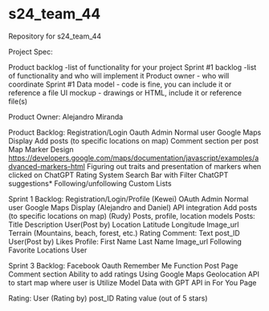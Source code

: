 # s24_team_44
Repository for s24_team_44

Project Spec:

Product backlog -list of functionality for your project
Sprint #1 backlog -list of functionality and who will implement it
Product owner - who will coordinate Sprint #1
Data model - code is fine, you can include it or reference a file
UI mockup - drawings or HTML, include it or reference file(s)

Product Owner: Alejandro Miranda

Product Backlog:
Registration/Login
Oauth
Admin
Normal user
Google Maps Display
Add posts (to specific locations on map)
Comment section per post
Map Marker Design
https://developers.google.com/maps/documentation/javascript/examples/advanced-markers-html
Figuring out traits and presentation of markers when clicked on
ChatGPT Rating System
Search Bar with Filter
ChatGPT suggestions*
Following/unfollowing
Custom Lists

Sprint 1 Backlog: 
Registration/Login/Profile (Kewei)
OAuth
Admin
Normal user
Google Maps Display (Alejandro and Daniel)
API integration
Add posts (to specific locations on map) (Rudy)
Posts, profile, location models
Posts:
Title
Description
User(Post by)
Location
Latitude
Longitude
Image_url
Terrain (Mountains, beach, forest, etc.)
Rating
Comment:
Text
post_ID
User(Post by)
Likes
Profile:
First Name
Last Name
Image_url
Following
Favorite Locations
User

Sprint 3 Backlog:
Facebook Oauth
Remember Me Function
Post Page
Comment section
Ability to add ratings
Using Google Maps Geolocation API to start map where user is
Utilize Model Data with GPT API in For You Page


Rating:
User (Rating by)
post_ID
Rating value (out of 5 stars)

